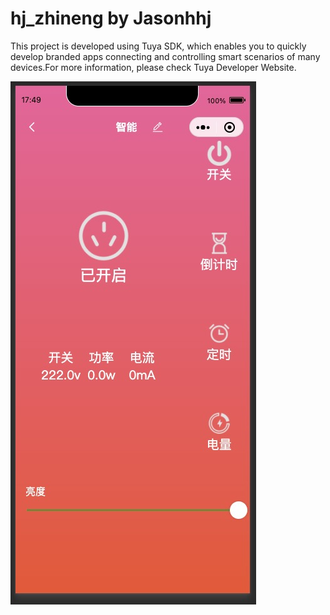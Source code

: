 # hj_zhineng by Jasonhhj

This project is developed using Tuya SDK, which enables you to quickly develop branded apps connecting and controlling smart scenarios of many devices.For more information, please check Tuya Developer Website.

![界面截图](https://raw.githubusercontent.com/Jasonhhj/hj_zhineng/master/%E6%88%AA%E5%9B%BE.png?raw=true)

